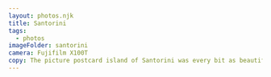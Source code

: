 ```yaml
---
layout: photos.njk
title: Santorini
tags:
  - photos
imageFolder: santorini
camera: Fujifilm X100T
copy: The picture postcard island of Santorini was every bit as beautiful as we thought it would be. Small cliffside towns sit high above the clear blue waters below.
---
```

